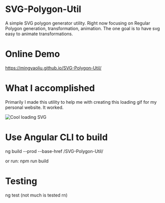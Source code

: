 # SVG-Polygon-Util
A simple SVG polygon generator utility.
Right now focusing on Regular Polygon generation, transformation, animation.
The one goal is to have svg easy to animate transformations.


# Online Demo
https://mingyaoliu.github.io/SVG-Polygon-Util/

# What I accomplished
Primarily I made this utility to help me with creating this loading gif for my personal website. It worked.

![Cool loading SVG](https://media.giphy.com/media/j5oI6f1M6luIUFbZ0l/giphy.gif)



# Use Angular CLI to build

ng build --prod --base-href /SVG-Polygon-Util/

or run: npm run build

# Testing

ng test  (not much is tested rn)
